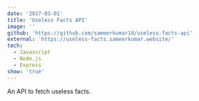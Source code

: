 ```yaml
---
date: '2017-03-01'
title: 'Useless Facts API'
image: ''
github: 'https://github.com/sameerkumar18/useless-facts-api'
external: 'https://useless-facts.sameerkumar.website/'
tech:
  - Javascript
  - Node.js
  - Express
show: 'true'
---
```


An API to fetch useless facts.
